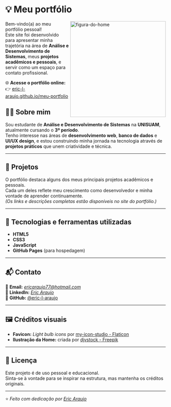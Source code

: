 # 💡 Meu portfólio
<img height="300" align="right" alt="figura-do-home" src="https://github.com/user-attachments/assets/15ae52a4-231d-4706-96b7-b498fc6193b0" />

Bem-vindo(a) ao meu portfólio pessoal!  
Este site foi desenvolvido para apresentar minha trajetória na área de **Análise e Desenvolvimento de Sistemas**, meus **projetos acadêmicos e pessoais**, e servir como um espaço para contato profissional.

🌐 **Acesse o portfólio online:**  
👉 [eric-l-araujo.github.io/meu-portfolio](https://eric-l-araujo.github.io/meu-portfolio)





<h2 align="left">👨‍💻 Sobre mim</h2>

Sou estudante de **Análise e Desenvolvimento de Sistemas** na **UNISUAM**, atualmente cursando o **3º período**.  
Tenho interesse nas áreas de **desenvolvimento web**, **banco de dados** e **UI/UX design**, e estou construindo minha jornada na tecnologia através de **projetos práticos** que unem criatividade e técnica.

---

## 🚀 Projetos

O portfólio destaca alguns dos meus principais projetos acadêmicos e pessoais.  
Cada um deles reflete meu crescimento como desenvolvedor e minha vontade de aprender continuamente.  
*(Os links e descrições completas estão disponíveis no site do portfólio.)*

---

## 🧰 Tecnologias e ferramentas utilizadas

- **HTML5**  
- **CSS3**  
- **JavaScript**  
- **GitHub Pages** (para hospedagem)

---

## 📬 Contato

📧 **Email:** *ericaraujo77@hotmail.com*  
💼 **LinkedIn:** *[Eric Araujo](https://www.linkedin.com/in/eric-araujox/)*  
🐙 **GitHub:** [@eric-l-araujo](https://github.com/eric-l-araujo)

---

## 🖼️ Créditos visuais

- **Favicon:** *Light bulb icons* por [my-icon-studio - Flaticon](https://www.flaticon.com/authors/my-icon-studio)  
- **Ilustração da Home:** criada por [djvstock - Freepik](https://www.freepik.com/author/djvstock)

---

## 📜 Licença

Este projeto é de uso pessoal e educacional.  
Sinta-se à vontade para se inspirar na estrutura, mas mantenha os créditos originais.

---

⭐ *Feito com dedicação por [Eric Araujo](https://eric-l-araujo.github.io/meu-portfolio)*  

